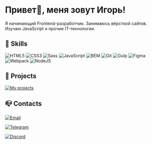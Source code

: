 # Привет👋, меня зовут **Игорь**!

Я начинающий Frontend-разработчик. Занимаюсь вёрсткой сайтов. Изучаю JavaScript и прочие IT-технологии.

## 💪 Skills

![HTML5](https://img.shields.io/badge/HTML%20-%20%23E34F26?style=plastic&logo=html5&logoColor=white)
![CSS3](https://img.shields.io/badge/CSS%20-%20%231572B6?style=plastic&logo=css3&logoColor=white)
![Sass](https://img.shields.io/badge/Sass%20-%20%23CC6699?style=plastic&logo=sass&logoColor=white)
![JavaScript](https://img.shields.io/badge/JavaScript%20-%20%23F7DF1E?style=plastic&logo=javascript&logoColor=white)
![BEM](https://img.shields.io/badge/BEM%20-%20%231698D9?style=plastic&logo=BEM&logoColor=white)
![Git](https://img.shields.io/badge/Git%20-%20%23181717?style=plastic&logo=git&logoColor=white)
![Gulp](https://img.shields.io/badge/Gulp%20-%20%23CF4647?style=plastic&logo=Gulp&logoColor=white)
![Figma](https://img.shields.io/badge/Figma%20-%20%23F24E1E?style=plastic&logo=figma&logoColor=white)
![Webpack](https://img.shields.io/badge/Webpack%20-%20%238DD6F9?style=plastic&logo=Webpack&logoColor=white)
![NodeJS](https://img.shields.io/badge/Node.js%20-%20%235FA04E?style=plastic&logo=Node.js&logoColor=white)

## 💼 Projects

[![My projects](https://img.shields.io/badge/%3E%20%D0%BF%D0%BE%D1%81%D0%BC%D0%BE%D1%82%D1%80%D0%B5%D1%82%D1%8C%20%D0%BC%D0%BE%D0%B8%20%D0%BF%D1%80%D0%BE%D0%B5%D0%BA%D1%82%D1%8B%20%3C%20-%20%236322A3?style=for-the-badge)](https://igor-bochenkov.github.io/)

## 📪 Contacts

[![Email](https://img.shields.io/badge/igor.bochenkoff%40gmail.com%20-%20%23EA4335?style=plastic&logo=maildotru&logoColor=white&label=Email%3A)](mailto:igor.bochenkoff@gmail.com)

[![Telegram](https://img.shields.io/badge/igor__bochenkov%20-%20%2326A5E4?style=plastic&logo=Telegram&logoColor=white&label=Telegram%3A)](https://t.me/igor_bochenkov)

[![Discord](https://img.shields.io/badge/igorbochenkov%20-%20%235865F2?style=plastic&logo=Discord&logoColor=white&label=Discord%3A)](https://discordapp.com/users/1069719337323208794)
